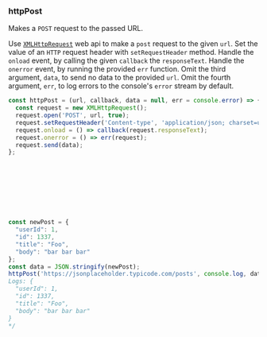 ### httpPost

Makes a `POST` request to the passed URL.

Use [`XMLHttpRequest`](https://developer.mozilla.org/en-US/docs/Web/API/XMLHttpRequest/Using_XMLHttpRequest) web api to make a `post` request to the given `url`.
Set the value of an `HTTP` request header with `setRequestHeader` method.
Handle the `onload` event, by calling the given `callback` the `responseText`.
Handle the `onerror` event, by running the provided `err` function.
Omit the third argument, `data`, to send no data to the provided `url`.
Omit the fourth argument, `err`, to log errors to the console's `error` stream by default.

```js
const httpPost = (url, callback, data = null, err = console.error) => {
  const request = new XMLHttpRequest();
  request.open('POST', url, true);
  request.setRequestHeader('Content-type', 'application/json; charset=utf-8');
  request.onload = () => callback(request.responseText);
  request.onerror = () => err(request);
  request.send(data);
};
```

```js








const newPost = {
  "userId": 1,
  "id": 1337,
  "title": "Foo",
  "body": "bar bar bar"
};
const data = JSON.stringify(newPost);
httpPost('https://jsonplaceholder.typicode.com/posts', console.log, data; /*
Logs: {
  "userId": 1,
  "id": 1337,
  "title": "Foo",
  "body": "bar bar bar"
}
*/
```
